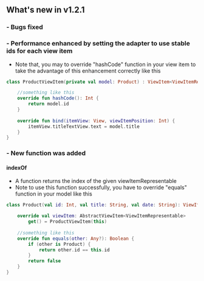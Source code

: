 ## What's new in v1.2.1

### - Bugs fixed


### - Performance enhanced by setting the adapter to use stable ids for each view item
* Note that, you may to override "hashCode" function in your view item to take the advantage of this enhancement correctly like this 
```kotlin
class ProductViewItem(private val model: Product) : ViewItem<ViewItemRepresentable>(R.layout.item_product, model) {

    //something like this
    override fun hashCode(): Int {
        return model.id
    }
	
    override fun bind(itemView: View, viewItemPosition: Int) {
        itemView.titleTextView.text = model.title
    }
}
```


### - New function was added


####  indexOf
* A function returns the index of the given viewItemRepresentable
* Note to use this function successfully, you have to override "equals" function in your model like this 
```kotlin
class Product(val id: Int, val title: String, val date: String): ViewItemRepresentable {

    override val viewItem: AbstractViewItem<ViewItemRepresentable>
        get() = ProductViewItem(this)
        
    //something like this
    override fun equals(other: Any?): Boolean {
        if (other is Product) {
            return other.id == this.id
        }
        return false
    }
}
```
